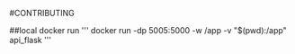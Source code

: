 #CONTRIBUTING

##local docker run
'''
docker run -dp 5005:5000 -w /app -v "$(pwd):/app" api_flask
'''